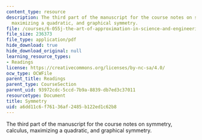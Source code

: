 ```yaml
---
content_type: resource
description: The third part of the manuscript for the course notes on symmetry, calculus,
  maximizing a quadratic, and graphical symmetry.
file: /courses/6-055j-the-art-of-approximation-in-science-and-engineering-spring-2008/a6dd11c6f76136af2485b122ed1c62b8_feb29a.pdf
file_size: 236373
file_type: application/pdf
hide_download: true
hide_download_original: null
learning_resource_types:
- Readings
license: https://creativecommons.org/licenses/by-nc-sa/4.0/
ocw_type: OCWFile
parent_title: Readings
parent_type: CourseSection
parent_uid: 93972cdc-5ccd-7b9a-8839-db7ed3c37011
resourcetype: Document
title: Symmetry
uid: a6dd11c6-f761-36af-2485-b122ed1c62b8
---
```

The third part of the manuscript for the course notes on symmetry, calculus, maximizing a quadratic, and graphical symmetry.